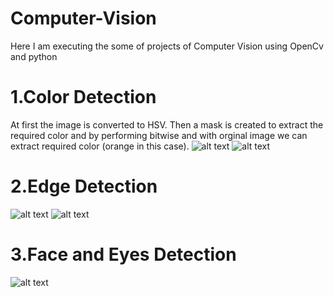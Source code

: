 # Computer-Vision
Here I am executing the some of projects of Computer Vision using OpenCv and python
# 1.Color Detection
At first the image is converted to HSV. Then a mask is created to extract the required color and by performing bitwise and with orginal image we can extract required color (orange in this case).
![alt text](https://github.com/ashok-133/Computer-Vision/blob/master/ColorDetection/car.jpg)
![alt text](https://github.com/ashok-133/Computer-Vision/blob/master/ColorDetection/carres.jpg)
# 2.Edge Detection
![alt text](https://github.com/ashok-133/Computer-Vision/blob/master/Edge%20Detection/edge.jpg)
![alt text](https://github.com/ashok-133/Computer-Vision/blob/master/Edge%20Detection/edge1.jpg)
# 3.Face and Eyes Detection
![alt text](https://github.com/ashok-133/Computer-Vision/blob/master/Face%20and%20Eyes%20Detection/Screenshot%202020-07-26%20at%208.50.01%20AM.png)
